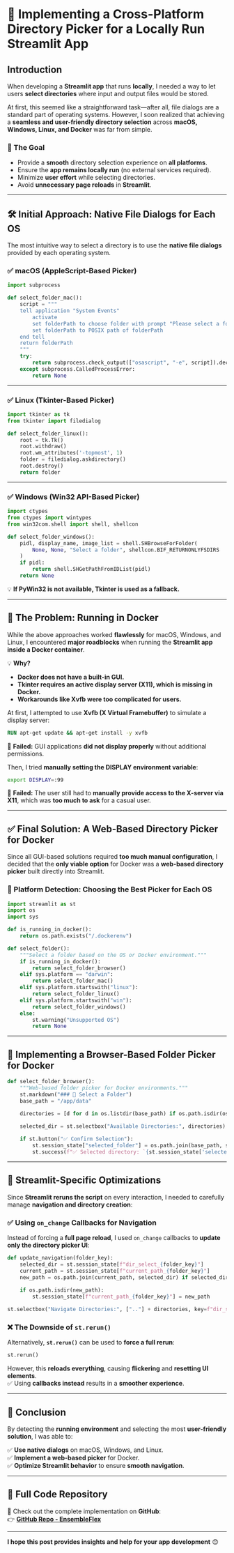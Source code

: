 # 🚀 Implementing a Cross-Platform Directory Picker for a Locally Run Streamlit App  

## **Introduction**  
When developing a **Streamlit app** that runs **locally**, I needed a way to let users **select directories** where input and output files would be stored.  

At first, this seemed like a straightforward task—after all, file dialogs are a standard part of operating systems. However, I soon realized that achieving a **seamless and user-friendly directory selection** across **macOS, Windows, Linux, and Docker** was far from simple.  

### **🔹 The Goal**
- Provide a **smooth** directory selection experience on **all platforms**.  
- Ensure the **app remains locally run** (no external services required).  
- Minimize **user effort** while selecting directories.  
- Avoid **unnecessary page reloads** in **Streamlit**.  

---

## **🛠️ Initial Approach: Native File Dialogs for Each OS**  

The most intuitive way to select a directory is to use the **native file dialogs** provided by each operating system.  

### ✅ **macOS (AppleScript-Based Picker)**  

```python
import subprocess

def select_folder_mac():
    script = """
    tell application "System Events"
        activate
        set folderPath to choose folder with prompt "Please select a folder"
        set folderPath to POSIX path of folderPath
    end tell
    return folderPath
    """
    try:
        return subprocess.check_output(["osascript", "-e", script]).decode("utf-8").strip()
    except subprocess.CalledProcessError:
        return None
```

---

### ✅ **Linux (Tkinter-Based Picker)**  

```python
import tkinter as tk
from tkinter import filedialog

def select_folder_linux():
    root = tk.Tk()
    root.withdraw()
    root.wm_attributes('-topmost', 1)
    folder = filedialog.askdirectory()
    root.destroy()
    return folder
```

---

### ✅ **Windows (Win32 API-Based Picker)**  

```python
import ctypes
from ctypes import wintypes
from win32com.shell import shell, shellcon

def select_folder_windows():
    pidl, display_name, image_list = shell.SHBrowseForFolder(
        None, None, "Select a folder", shellcon.BIF_RETURNONLYFSDIRS
    )
    if pidl:
        return shell.SHGetPathFromIDList(pidl)
    return None
```
💡 **If PyWin32 is not available, Tkinter is used as a fallback.**  

---

## **🚧 The Problem: Running in Docker**  

While the above approaches worked **flawlessly** for macOS, Windows, and Linux, I encountered **major roadblocks** when running the **Streamlit app inside a Docker container**.  

💡 **Why?**  
- **Docker does not have a built-in GUI.**  
- **Tkinter requires an active display server (X11), which is missing in Docker.**  
- **Workarounds like Xvfb were too complicated for users.**  

At first, I attempted to use **Xvfb (X Virtual Framebuffer)** to simulate a display server:  

```dockerfile
RUN apt-get update && apt-get install -y xvfb
```

🔴 **Failed:** GUI applications **did not display properly** without additional permissions.  

Then, I tried **manually setting the DISPLAY environment variable**:  

```sh
export DISPLAY=:99
```

🔴 **Failed:** The user still had to **manually provide access to the X-server via X11**, which was **too much to ask** for a casual user.  

---

## **✅ Final Solution: A Web-Based Directory Picker for Docker**  

Since all GUI-based solutions required **too much manual configuration**, I decided that the **only viable option** for Docker was a **web-based directory picker** built directly into Streamlit.  

### **🚀 Platform Detection: Choosing the Best Picker for Each OS**  

```python
import streamlit as st
import os
import sys

def is_running_in_docker():
    return os.path.exists("/.dockerenv")

def select_folder():
    """Select a folder based on the OS or Docker environment."""
    if is_running_in_docker():
        return select_folder_browser()
    elif sys.platform == "darwin":
        return select_folder_mac()
    elif sys.platform.startswith("linux"):
        return select_folder_linux()
    elif sys.platform.startswith("win"):
        return select_folder_windows()
    else:
        st.warning("Unsupported OS")
        return None
```

---

## **🚀 Implementing a Browser-Based Folder Picker for Docker**  

```python
def select_folder_browser():
    """Web-based folder picker for Docker environments."""
    st.markdown("### 📁 Select a Folder")
    base_path = "/app/data"

    directories = [d for d in os.listdir(base_path) if os.path.isdir(os.path.join(base_path, d))]
    
    selected_dir = st.selectbox("Available Directories:", directories)

    if st.button("✅ Confirm Selection"):
        st.session_state["selected_folder"] = os.path.join(base_path, selected_dir)
        st.success(f"✅ Selected directory: `{st.session_state['selected_folder']}`")
```

---

## **🚀 Streamlit-Specific Optimizations**  

Since **Streamlit reruns the script** on every interaction, I needed to carefully manage **navigation and directory creation**:  

### **✅ Using `on_change` Callbacks for Navigation**
Instead of forcing a **full page reload**, I used `on_change` callbacks to **update only the directory picker UI**:  

```python
def update_navigation(folder_key):
    selected_dir = st.session_state[f"dir_select_{folder_key}"]
    current_path = st.session_state[f"current_path_{folder_key}"]
    new_path = os.path.join(current_path, selected_dir) if selected_dir != ".." else os.path.dirname(current_path)
    
    if os.path.isdir(new_path):
        st.session_state[f"current_path_{folder_key}"] = new_path
```

```python
st.selectbox("Navigate Directories:", [".."] + directories, key=f"dir_select_{folder_key}", on_change=update_navigation, args=(folder_key,))
```

### **❌ The Downside of `st.rerun()`**
Alternatively, **`st.rerun()`** can be used to **force a full rerun**:  
```python
st.rerun()
```
However, this **reloads everything**, causing **flickering** and **resetting UI elements**.  
✅ Using **callbacks instead** results in a **smoother experience**.  

---

## **📌 Conclusion**  
By detecting the **running environment** and selecting the most **user-friendly solution**, I was able to:  

✅ **Use native dialogs** on macOS, Windows, and Linux.  
✅ **Implement a web-based picker** for Docker.  
✅ **Optimize Streamlit behavior** to ensure **smooth navigation**.  

---

## **💾 Full Code Repository**
📌 Check out the complete implementation on **GitHub**:  
👉 **[GitHub Repo - EnsembleFlex](https://github.com/chembl/EnsembleFlex)**  

---

**I hope this post provides insights and help for your app development** 😊  
